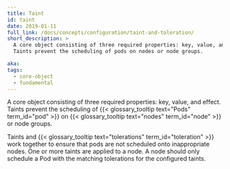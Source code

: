 ```yaml
---
title: Taint
id: taint
date: 2019-01-11
full_link: /docs/concepts/configuration/taint-and-toleration/
short_description: >
  A core object consisting of three required properties: key, value, and effect.
  Taints prevent the scheduling of pods on nodes or node groups.

aka:
tags:
  - core-object
  - fundamental
---
```


A core object consisting of three required properties: key, value, and effect.
Taints prevent the scheduling of
{{< glossary_tooltip text="Pods" term_id="pod" >}} on
{{< glossary_tooltip text="nodes" term_id="node" >}} or node groups.

<!--more-->

Taints and {{< glossary_tooltip text="tolerations" term_id="toleration" >}} work
together to ensure that pods are not scheduled onto inappropriate nodes. One or
more taints are applied to a node. A node should only schedule a Pod with the
matching tolerations for the configured taints.
